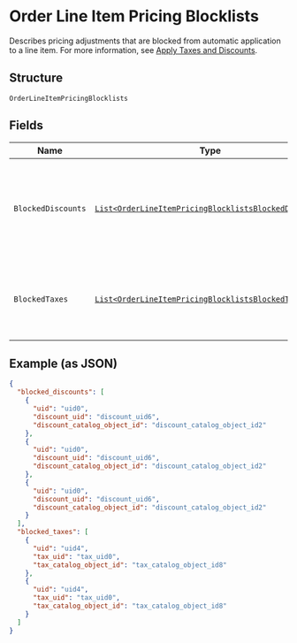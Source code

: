
# Order Line Item Pricing Blocklists

Describes pricing adjustments that are blocked from automatic
application to a line item. For more information, see
[Apply Taxes and Discounts](https://developer.squareup.com/docs/orders-api/apply-taxes-and-discounts).

## Structure

`OrderLineItemPricingBlocklists`

## Fields

| Name | Type | Tags | Description | Getter |
|  --- | --- | --- | --- | --- |
| `BlockedDiscounts` | [`List<OrderLineItemPricingBlocklistsBlockedDiscount>`](../../doc/models/order-line-item-pricing-blocklists-blocked-discount.md) | Optional | A list of discounts blocked from applying to the line item.<br>Discounts can be blocked by the `discount_uid` (for ad hoc discounts) or<br>the `discount_catalog_object_id` (for catalog discounts). | List<OrderLineItemPricingBlocklistsBlockedDiscount> getBlockedDiscounts() |
| `BlockedTaxes` | [`List<OrderLineItemPricingBlocklistsBlockedTax>`](../../doc/models/order-line-item-pricing-blocklists-blocked-tax.md) | Optional | A list of taxes blocked from applying to the line item.<br>Taxes can be blocked by the `tax_uid` (for ad hoc taxes) or<br>the `tax_catalog_object_id` (for catalog taxes). | List<OrderLineItemPricingBlocklistsBlockedTax> getBlockedTaxes() |

## Example (as JSON)

```json
{
  "blocked_discounts": [
    {
      "uid": "uid0",
      "discount_uid": "discount_uid6",
      "discount_catalog_object_id": "discount_catalog_object_id2"
    },
    {
      "uid": "uid0",
      "discount_uid": "discount_uid6",
      "discount_catalog_object_id": "discount_catalog_object_id2"
    },
    {
      "uid": "uid0",
      "discount_uid": "discount_uid6",
      "discount_catalog_object_id": "discount_catalog_object_id2"
    }
  ],
  "blocked_taxes": [
    {
      "uid": "uid4",
      "tax_uid": "tax_uid0",
      "tax_catalog_object_id": "tax_catalog_object_id8"
    },
    {
      "uid": "uid4",
      "tax_uid": "tax_uid0",
      "tax_catalog_object_id": "tax_catalog_object_id8"
    }
  ]
}
```

